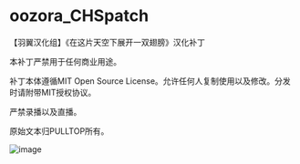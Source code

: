 # oozora_CHSpatch
【羽翼汉化组】《在这片天空下展开一双翅膀》汉化补丁

本补丁严禁用于任何商业用途。

补丁本体遵循MIT Open Source License。允许任何人复制使用以及修改。分发时请附带MIT授权协议。

严禁录播以及直播。

原始文本归PULLTOP所有。

![image](https://raw.githubusercontent.com/jszhtian/oozora_CHSpatch/master/staff.jpg)
